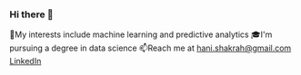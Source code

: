 ### Hi there 👋

🎨My interests include machine learning and predictive analytics 
🎓I'm pursuing a degree in data science 
📫Reach me at hani.shakrah@gmail.com
[LinkedIn](https://www.linkedin.com/in/hani-shakrah/)


<!--
**HaniShakrah/HaniShakrah** is a ✨ _special_ ✨ repository because its `README.md` (this file) appears on your GitHub profile.

Here are some ideas to get you started:

- 🔭 I’m currently working on ...
- 🌱 I’m currently learning ...
- 👯 I’m looking to collaborate on ...
- 🤔 I’m looking for help with ...
- 💬 Ask me about ...
- 📫 How to reach me: ...
- 😄 Pronouns: ...
- ⚡ Fun fact: ...
-->
